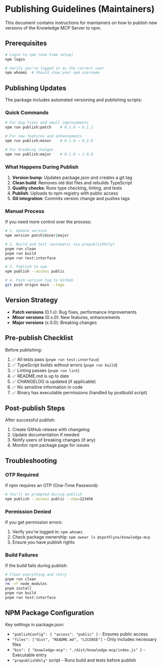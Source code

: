# Publishing Guidelines (Maintainers)

This document contains instructions for maintainers on how to publish new versions of the Knowledge MCP Server to npm.

## Prerequisites

```bash
# Login to npm (one-time setup)
npm login

# Verify you're logged in as the correct user
npm whoami  # Should show your npm username
```

## Publishing Updates

The package includes automated versioning and publishing scripts:

### Quick Commands

```bash
# For bug fixes and small improvements
npm run publish:patch    # 0.1.0 → 0.1.1

# For new features and enhancements
npm run publish:minor    # 0.1.0 → 0.2.0

# For breaking changes
npm run publish:major    # 0.1.0 → 1.0.0
```

### What Happens During Publish

1. **Version bump**: Updates package.json and creates a git tag
2. **Clean build**: Removes old dist files and rebuilds TypeScript
3. **Quality checks**: Runs type checking, linting, and tests
4. **Publish**: Uploads to npm registry with public access
5. **Git integration**: Commits version change and pushes tags

### Manual Process

If you need more control over the process:

```bash
# 1. Update version
npm version patch|minor|major

# 2. Build and test (automatic via prepublishOnly)
pnpm run clean
pnpm run build
pnpm run test:interface

# 3. Publish to npm
npm publish --access public

# 4. Push version tag to GitHub
git push origin main --tags
```

## Version Strategy

- **Patch versions** (0.1.x): Bug fixes, performance improvements
- **Minor versions** (0.x.0): New features, enhancements
- **Major versions** (x.0.0): Breaking changes

## Pre-publish Checklist

Before publishing:

1. ✅ All tests pass (`pnpm run test:interface`)
2. ✅ TypeScript builds without errors (`pnpm run build`)
3. ✅ Linting passes (`pnpm run lint`)
4. ✅ README.md is up to date
5. ✅ CHANGELOG is updated (if applicable)
6. ✅ No sensitive information in code
7. ✅ Binary has executable permissions (handled by postbuild script)

## Post-publish Steps

After successful publish:

1. Create GitHub release with changelog
2. Update documentation if needed
3. Notify users of breaking changes (if any)
4. Monitor npm package page for issues

## Troubleshooting

### OTP Required

If npm requires an OTP (One-Time Password):

```bash
# You'll be prompted during publish
npm publish --access public --otp=123456
```

### Permission Denied

If you get permission errors:

1. Verify you're logged in: `npm whoami`
2. Check package ownership: `npm owner ls @spothlynx/knowledge-mcp`
3. Ensure you have publish rights

### Build Failures

If the build fails during publish:

```bash
# Clean everything and retry
pnpm run clean
rm -rf node_modules
pnpm install
pnpm run build
pnpm run test:interface
```

## NPM Package Configuration

Key settings in package.json:

- `"publishConfig": { "access": "public" }` - Ensures public access
- `"files": ["dist", "README.md", "LICENSE"]` - Only includes necessary files
- `"bin": { "knowledge-mcp": "./dist/knowledge-mcp/index.js" }` - Executable entry
- `"prepublishOnly"` script - Runs build and tests before publish
